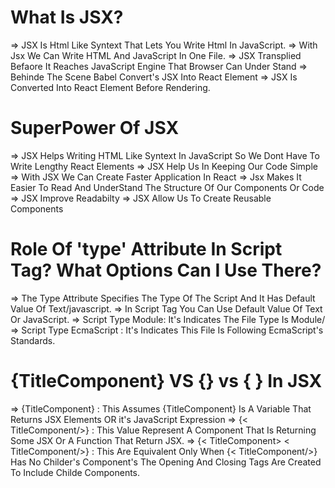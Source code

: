 
# What Is JSX?
  
  => JSX Is Html Like Syntext That Lets You Write Html In JavaScript.
  => With Jsx We Can Write HTML And JavaScript In One File.
  => JSX Transplied Befaore It Reaches JavaScript Engine That Browser Can Under Stand
  => Behinde The Scene Babel Convert's JSX Into React Element
  => JSX Is Converted Into React Element Before Rendering.

# SuperPower Of JSX
 
  => JSX Helps Writing HTML Like Syntext In JavaScript So We Dont Have To Write Lengthy React Elements
  => JSX Help Us In Keeping Our Code Simple
  => With JSX We Can Create Faster Application In React
  => Jsx Makes It Easier To Read And UnderStand The Structure Of Our Components Or Code
  => JSX Improve Readabilty
  => JSX Allow Us To Create Reusable Components

# Role Of 'type' Attribute In Script Tag? What Options Can I Use There?

  => The Type Attribute Specifies The Type Of The Script And It Has Default Value Of Text/javascript.
  => In Script Tag You Can Use Default Value Of Text Or JavaScript.
  => Script Type Module: It's Indicates The File Type Is Module/
  => Script Type EcmaScript : It's Indicates This File Is Following EcmaScript's Standards.

# {TitleComponent} VS {<TitleComponent/>} vs {<TitleComponent> <TitleComponent/>} In JSX

  => {TitleComponent} : This Assumes {TitleComponent} Is A Variable That Returns JSX Elements OR it's JavaScript Expression
  => {< TitleComponent/>} : This Value Represent A Component That Is Returning Some JSX Or A Function That Return JSX.
  => {< TitleComponent> < TitleComponent/>} : This Are Equivalent Only When {< TitleComponent/>} Has No Childer's Component's The Opening And Closing Tags Are Created To Include Childe Components.